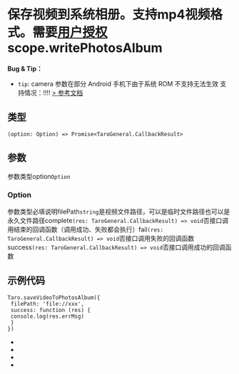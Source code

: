 # 保存视频到系统相册。支持mp4视频格式。需要[用户授权](https://developers.weixin.qq.com/miniprogram/dev/framework/open-ability/authorize.html) scope.writePhotosAlbum
**Bug & Tip：**

- `tip`: camera 参数在部分 Android 手机下由于系统 ROM 不支持无法生效
支持情况：!!!!
[> 参考文档
](https://developers.weixin.qq.com/miniprogram/dev/api/media/video/wx.saveVideoToPhotosAlbum.html)
## 类型[​](saveVideoToPhotosAlbum.html#类型)
```tsx
(option: Option) => Promise<TaroGeneral.CallbackResult>
```

## 参数[​](saveVideoToPhotosAlbum.html#参数)
参数类型option`Option`
### Option[​](saveVideoToPhotosAlbum.html#option)
参数类型必填说明filePath`string`是视频文件路径，可以是临时文件路径也可以是永久文件路径complete`(res: TaroGeneral.CallbackResult) => void`否接口调用结束的回调函数（调用成功、失败都会执行）fail`(res: TaroGeneral.CallbackResult) => void`否接口调用失败的回调函数success`(res: TaroGeneral.CallbackResult) => void`否接口调用成功的回调函数
## 示例代码[​](saveVideoToPhotosAlbum.html#示例代码)
```tsx
Taro.saveVideoToPhotosAlbum({
 filePath: 'file://xxx',
 success: function (res) {
 console.log(res.errMsg)
 }
})
```

- 
- 

- 

-

